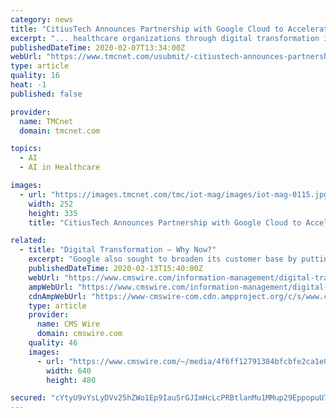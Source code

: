 ```yaml
---
category: news
title: "CitiusTech Announces Partnership with Google Cloud to Accelerate Digital Transformation for Healthcare Organizations"
excerpt: "... healthcare organizations through digital transformation in key areas such as data analytics, artificial intelligence, machine learning and hybrid cloud,\" said Manish Sharma, Sr. Vice President, Strategy & Partnerships at CitiusTech. \"Our combined technology will empower payers and providers to drive better outcomes and improve care quality.\""
publishedDateTime: 2020-02-07T13:34:00Z
webUrl: "https://www.tmcnet.com/usubmit/-citiustech-announces-partnership-with-google-cloud-accelerate-digital-/2020/02/07/9094107.htm"
type: article
quality: 16
heat: -1
published: false

provider:
  name: TMCnet
  domain: tmcnet.com

topics:
  - AI
  - AI in Healthcare

images:
  - url: "https://images.tmcnet.com/tmc/iot-mag/images/iot-mag-0115.jpg"
    width: 252
    height: 335
    title: "CitiusTech Announces Partnership with Google Cloud to Accelerate Digital Transformation for Healthcare Organizations"

related:
  - title: "Digital Transformation – Why Now?"
    excerpt: "Google also sought to broaden its customer base by putting artificial intelligence in reach for a wider audience. With Google’s AutoML, Google CEO Sundar Pichai wrote, “Today, designing neural nets is extremely time intensive, and requires an expertise that limits its use to a smaller community of scientists and engineers. That’s why we ..."
    publishedDateTime: 2020-02-13T15:40:00Z
    webUrl: "https://www.cmswire.com/information-management/digital-transformation-why-now/"
    ampWebUrl: "https://www.cmswire.com/information-management/digital-transformation-why-now/amp/"
    cdnAmpWebUrl: "https://www-cmswire-com.cdn.ampproject.org/c/s/www.cmswire.com/information-management/digital-transformation-why-now/amp/"
    type: article
    provider:
      name: CMS Wire
      domain: cmswire.com
    quality: 46
    images:
      - url: "https://www.cmswire.com/~/media/4f6ff12791384bfcbfe2ca1e08d4e283.jpg?mw=1024&hash=87FABE1B6A8C20FF6582B0B72E28EF165144DB1C"
        width: 640
        height: 480

secured: "cYtyU9vYsLyDVv25hZWo1Ep9IauSrGJImHcLcPRBtlanMu1MMup29EppopuU70qkmlvmbMVU/yMgCyGJqmtq86sUjsIn0AdJ/fbZ5li3DSx2GEWRpc8nLtfayIa5XTRsehLonuO+bj+vNrvg/Lh7mhWos9Vb0OXsOVoLF41Ea0ciKatLcJJCJbGYdl72CvvGTEpM3lfs8uZmosHoDlj6CKOkhORgkAS4F6eDKAFs5kL+4hC2RS8oHyzSeDo4aDer/81nMWjA+5uV6BaHLVSTqAwTj/ULZrNAR5Xz+saZwED/keLaWjM5YnmcTBarRPvi;nNHD4KVQ9k01Q2YO+tYwjg=="
---
```


